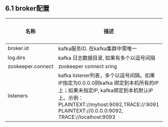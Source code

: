 ## 6.1 broker配置

| 名称 | 描述 | 类型 | 默认值
| --- | --- | --- | --- |
| broker.id | kafka服务ID. 在kafka集群中需唯一 | int | -1 |
| log.dirs | kafka 日志数据目录, 如果有多个以逗号间隔| string | null|
| zookeeper.connect | zookeeper connect sring | string ||
| listeners | kafka listener列表，多个以逗号间隔。如果IP指定为0.0.0.0则kafka 绑定到本机所有的IP上；如果未指定IP, kafka绑定到本机默认IP上。示例：PLAINTEXT://myhost:9092,TRACE://:9091 PLAINTEXT://0.0.0.0:9092, TRACE://localhost:9093 |

